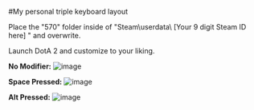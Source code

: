 #My personal triple keyboard layout

Place the "570" folder inside of "Steam\userdata\ [Your 9 digit Steam ID here] " and overwrite.

Launch DotA 2 and customize to your liking.



**No Modifier:**
![image](https://cloud.githubusercontent.com/assets/19603023/26277989/6f11ca28-3d57-11e7-8472-4e4ff262df8d.png)

**Space Pressed:**
![image](https://cloud.githubusercontent.com/assets/19603023/26277992/7bbc7a02-3d57-11e7-9e77-dd6ce634c991.png)

**Alt Pressed:**
![image](https://cloud.githubusercontent.com/assets/19603023/26277996/84c0ccf2-3d57-11e7-96bc-418a29a09293.png)
